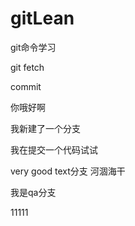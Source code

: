 # gitLean

git命令学习

git fetch

commit

你哦好啊

我新建了一个分支

  我在提交一个代码试试

  very good
  text分支
河涸海干

我是qa分支

11111
